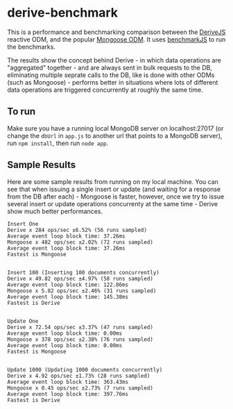 # derive-benchmark
This is a performance and benchmarking comparison between the [DeriveJS](https://www.npmjs.com/package/derivejs) reactive ODM, and the popular [Mongoose ODM](https://www.npmjs.com/package/mongoose). It uses [benchmarkJS](https://benchmarkjs.com/) to run the benchmarks.

The results show the concept behind Derive - in which data operations are "aggregated" together - and are always sent in bulk requests to the DB, eliminating 
multiple seprate calls to the DB, like is done with other ODMs (such as Mongoose) - performs better in situations where lots of different data operations are 
triggered concurrently at roughly the same time.

## To run
Make sure you have a running local MongoDB server on localhost:27017 (or change the `dbUrl` in `app.js` to another url that points to a MongoDB server), <br>
run `npm install`, then run `node app`.

## Sample Results
Here are some sample results from running on my local machine. You can see that when issuing a single insert or update (and waiting for a response from the DB after each) - Mongoose is faster, however, once we try to issue several insert or update operations concurrenty at the same time - Derive show much better performances.

```
Insert One
Derive x 284 ops/sec ±6.52% (56 runs sampled)
Average event loop block time: 37.26ms
Mongoose x 482 ops/sec ±2.02% (72 runs sampled)
Average event loop block time: 37.26ms
Fastest is Mongoose


Insert 100 (Inserting 100 documents concurrently)
Derive x 49.82 ops/sec ±4.97% (58 runs sampled)
Average event loop block time: 122.86ms
Mongoose x 5.82 ops/sec ±2.46% (31 runs sampled)
Average event loop block time: 145.38ms
Fastest is Derive


Update One
Derive x 72.54 ops/sec ±3.37% (47 runs sampled)
Average event loop block time: 0.00ms
Mongoose x 378 ops/sec ±2.38% (76 runs sampled)
Average event loop block time: 0.00ms
Fastest is Mongoose


Update 1000 (Updating 1000 documents concurrently)
Derive x 4.92 ops/sec ±1.73% (28 runs sampled)
Average event loop block time: 363.43ms
Mongoose x 0.45 ops/sec ±2.73% (7 runs sampled)
Average event loop block time: 397.76ms
Fastest is Derive
```

